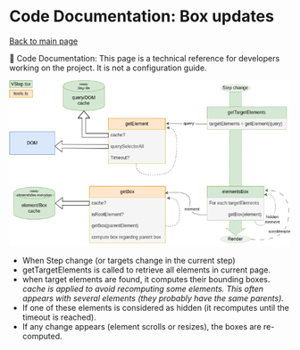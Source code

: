 # Code Documentation: Box updates

[Back to main page](./main.md)

:wrench: Code Documentation: This page is a technical reference for developers working on the project. It is not a configuration guide.

![workflow](./images/workflow-box-update.drawio.png)

* When Step change (or targets change in the current step)
* getTargetElements is called to retrieve all elements in current page.
* when target elements are found, it computes their bounding boxes.<br>
_cache is applied to avoid recomputing some elements. This often appears with several elements (they probably have the same parents)._
* If one of these elements is considered as hidden (it recomputes until the timeout is reached).
* If any change appears (element scrolls or resizes), the boxes are re-computed.
